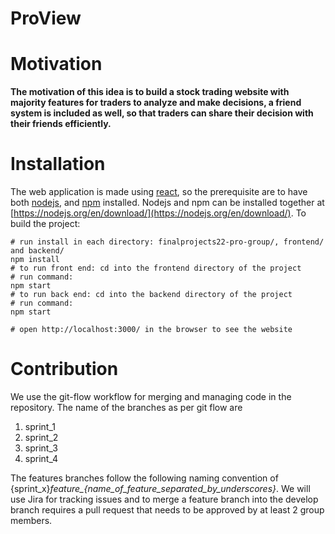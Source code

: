 # ProView

# Motivation

**The motivation of this idea is to build a stock trading website with majority features for traders to analyze and make decisions, a friend system is included as well, so that traders can share their decision with their friends efficiently.**

# Installation

The web application is made using [react](https://reactjs.org/), so the prerequisite are to have both [nodejs](https://nodejs.org/en/), and [npm](https://www.npmjs.com/) installed. Nodejs and npm can be installed together at [https://nodejs.org/en/download/](https://nodejs.org/en/download/). To build the project:

```
# run install in each directory: finalprojects22-pro-group/, frontend/ and backend/
npm install
# to run front end: cd into the frontend directory of the project
# run command:
npm start
# to run back end: cd into the backend directory of the project
# run command:
npm start

# open http://localhost:3000/ in the browser to see the website
```

# Contribution

We use the git-flow workflow for merging and managing code in the repository. The name of the branches as per git flow are

1. sprint_1
2. sprint_2
3. sprint_3
4. sprint_4

The features branches follow the following naming convention of {sprint_x}_feature\_{name_of_feature_separated_by_underscores}_. 
We will use Jira for tracking issues and to merge a feature branch into the develop branch requires a pull request that needs to be approved by at least 2 group members.
